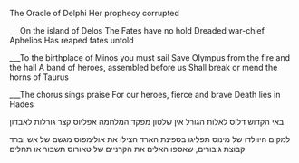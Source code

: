 The Oracle of Delphi 
Her prophecy corrupted


___On the island of Delos
The Fates have no hold
Dreaded war-chief Aphelios
Has reaped fates untold

___To the birthplace of Minos you must sail
Save Olympus from the fire and the hail
A band of heroes, assembled before us
Shall break or mend the horns of Taurus

___The chorus sings praise
For our heroes, fierce and brave
Death lies in Hades

באי הקדוש דלוס
לאלות הגורל אין שלטון
מפקד המלחמה אפליוס
קצר גורלות לאבדון

למקום היוולדו של מינוס תפליגו בספינת הארד
הצילו את אולימפוס מגשם של אש וברד
קבוצת גיבורים, שאספו האלים
את הקרניים של טאורוס תשבור או תחלים


